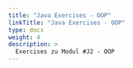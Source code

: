 ```yaml
---
title: "Java Exercises - OOP"
linkTitle: "Java Exercises - OOP"
type: docs
weight: 4
description: >
  Exercises zu Modul #J2 - OOP
---
```


